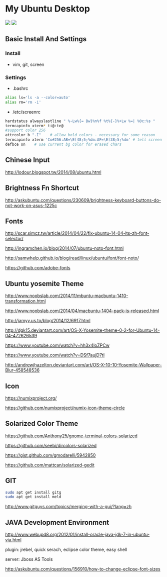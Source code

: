My Ubuntu Desktop
===
<img src="https://raw.githubusercontent.com/jenghung/my-ubuntu-desktop/master/screenshots/screenshot1.png">

<img src="https://raw.githubusercontent.com/jenghung/my-ubuntu-desktop/master/screenshots/screenshot2.png">

## Basic Install And Settings
### Install 
* vim, git, screen

### Settings
* .bashrc
```sh
alias ls='ls -a --color=auto'
alias rm='rm -i'
```
* /etc/screenrc
```sh
hardstatus alwayslastline " %-Lw%{= Bw}%n%f %t%{-}%+Lw %=| %0c:%s "
termcapinfo xterm* ti@:te@
#support color 256
attrcolor b ".I"    # allow bold colors - necessary for some reason
termcapinfo xterm 'Co#256:AB=\E[48;5;%dm:AF=\E[38;5;%dm' # tell screen how to set colors. AB = background, AF=foreground
defbce on    # use current bg color for erased chars
```

## Chinese Input
http://lodour.blogspot.tw/2014/08/ubuntu.html

## Brightness Fn Shortcut
http://askubuntu.com/questions/230609/brightness-keyboard-buttons-do-not-work-on-asus-1225c

## Fonts
http://scar.simcz.tw/article/2014/04/22/fix-ubuntu-14-04-lts-zh-font-selector/

http://ingramchen.io/blog/2014/07/ubuntu-noto-font.html

http://samwhelp.github.io/blog/read/linux/ubuntu/font/font-noto/

https://github.com/adobe-fonts

## Ubuntu yosemite Theme
http://www.noobslab.com/2014/11/mbuntu-macbuntu-1410-transformation.html

http://www.noobslab.com/2014/04/macbuntu-1404-pack-is-released.html

http://jamyy.us.to/blog/2014/12/6917.html

http://dgk15.deviantart.com/art/OS-X-Yosemite-theme-0-2-for-Ubuntu-14-04-472626539

https://www.youtube.com/watch?v=hh3x4loZPCw

https://www.youtube.com/watch?v=DSf7aujD7tI

http://andrewjhazelton.deviantart.com/art/OS-X-10-10-Yosemite-Wallpaper-Blur-458548536

## Icon
https://numixproject.org/

https://github.com/numixproject/numix-icon-theme-circle

## Solarized Color Theme
https://github.com/Anthony25/gnome-terminal-colors-solarized

https://github.com/seebi/dircolors-solarized

https://gist.github.com/gmodarelli/5942850

https://github.com/mattcan/solarized-gedit

## GIT
```sh
sudo apt get install gitg
sudo apt get install meld
```
http://www.gitguys.com/topics/merging-with-a-gui/?lang=zh

## JAVA Development Environment
http://www.webupd8.org/2012/01/install-oracle-java-jdk-7-in-ubuntu-via.html

plugin: jrebel, quick serach, eclipse color theme, easy shell

server: Jboss AS Tools

http://askubuntu.com/questions/156910/how-to-change-eclipse-font-sizes
